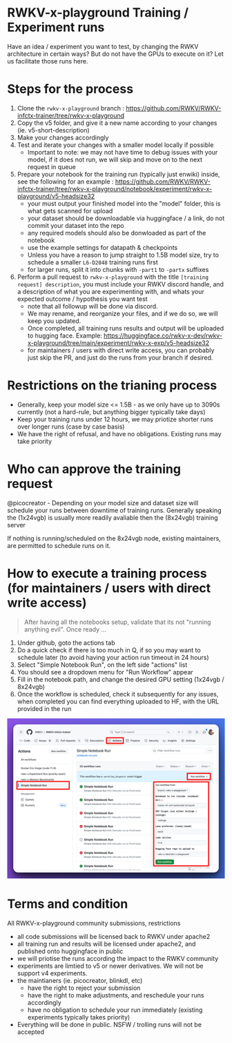 # RWKV-x-playground Training / Experiment runs

Have an idea / experiment you want to test, by changing the RWKV architecture in certain ways? But do not have the GPUs to execute on it?
Let us facilitate those runs here.

# Steps for the process

1) Clone the `rwkv-x-playground` branch : https://github.com/RWKV/RWKV-infctx-trainer/tree/rwkv-x-playground
2) Copy the v5 folder, and give it a new name according to your changes (ie. v5-short-description)
3) Make your changes accordingly
4) Test and iterate your changes with a smaller model locally if possible
    - Important to note: we may not have time to debug issues with your model, if it does not run, we will skip and move on to the next request in queue
5) Prepare your notebook for the training run (typically just enwiki) inside, see the following for an example : https://github.com/RWKV/RWKV-infctx-trainer/tree/rwkv-x-playground/notebook/experiment/rwkv-x-playground/v5-headsize32
    - your must output your finished model into the "model" folder, this is what gets scanned for upload
    - your dataset should be downloadable via huggingface / a link, do not commit your dataset into the repo
    - any required models should also be donwloaded as part of the notebook
    - use the example settings for datapath & checkpoints
    - Unless you have a reason to jump straight to 1.5B model size, try to schedule a smaller `L6-D2048` training runs first
    - for larger runs, split it into chunks with `-part1` to `-partx` suffixes
6) Perform a pull request to `rwkv-x-playground` with the title `[training request] description`, you must include your RWKV discord handle, and a description of what you are experimenting with, and whats your expected outcome / hypothesis you want test 
    - note that all followup will be done via discord.
    - We may rename, and reorganize your files, and if we do so, we will keep you updated. 
    - Once completed, all training runs results and output will be uploaded to hugging face. Example: https://huggingface.co/rwkv-x-dev/rwkv-x-playground/tree/main/experiment/rwkv-x-exp/v5-headsize32
    - for maintainers / users with direct write access, you can probably just skip the PR, and just do the runs from your branch if desired.

# Restrictions on the trianing process
- Generally, keep your model size <= 1.5B - as we only have up to 3090s currently (not a hard-rule, but anything bigger typically take days)
- Keep your training runs under 12 hours, we may priotize shorter runs over longer runs (case by case basis)
- We have the right of refusal, and have no obligations. Existing runs may take priority

# Who can approve the training request

@picocreator - Depending on your model size and dataset size will schedule your runs between downtime of training runs.
Generally speaking the (1x24vgb) is usually more readily avaliable then the (8x24vgb) training server

If nothing is running/scheduled on the 8x24vgb node, existing maintainers, are permitted to schedule runs on it.

# How to execute a training process (for maintainers / users with direct write access)

> After having all the notebooks setup, validate that its not "running anything evil". Once ready ...

1) Under github, goto the actions tab
2) Do a quick check if there is too much in Q, if so you may want to schedule later (to avoid having your action run timeout in 24 hours)
3) Select "Simple Notebook Run", on the left side "actions" list
4) You should see a dropdown menu for "Run Workflow" appear
5) Fill in the notebook path, and change the desired GPU setting (1x24vgb / 8x24vgb)
6) Once the workflow is scheduled, check it subsequently for any issues, when completed you can find everything uploaded to HF, with the URL provided in the run

![example, on how to schedule a notebook](./imgs/running-notebook-actions.png)

# Terms and condition

All RWKV-x-playground community submissions, restrictions
- all code submissions will be licensed back to RWKV under apache2
- all training run and results will be licensed under apache2, and published onto huggingface in public
- we will priotise the runs according the impact to the RWKV community
- experiments are limtied to v5 or newer derivatives. We will not be support v4 experiments.
- the maintianers (ie. picocreator, blinkdl, etc) 
    - have the right to reject your submission
    - have the right to make adjustments, and reschedule your runs accordingly
    - have no obligation to schedule your run immediately (existing experiments typically takes priority)
- Everything will be done in public. NSFW / trolling runs will not be accepted

